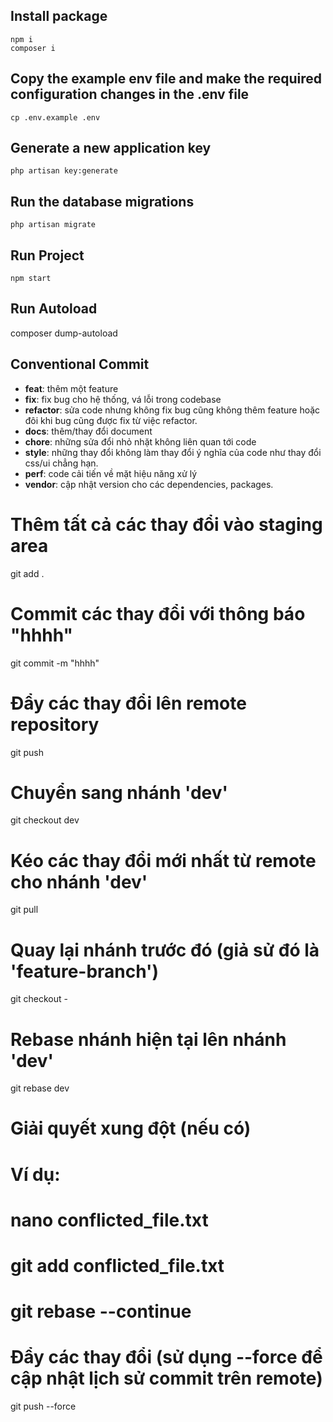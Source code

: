 ## Install package

    npm i
    composer i

## Copy the example env file and make the required configuration changes in the .env file

    cp .env.example .env

## Generate a new application key

    php artisan key:generate

## Run the database migrations

    php artisan migrate

## Run Project

    npm start

## Run Autoload

composer dump-autoload

## Conventional Commit

-   **feat**: thêm một feature
-   **fix**: fix bug cho hệ thống, vá lỗi trong codebase
-   **refactor**: sửa code nhưng không fix bug cũng không thêm feature hoặc đôi khi bug cũng được fix từ việc refactor.
-   **docs**: thêm/thay đổi document
-   **chore**: những sửa đổi nhỏ nhặt không liên quan tới code
-   **style**: những thay đổi không làm thay đổi ý nghĩa của code như thay đổi css/ui chẳng hạn.
-   **perf**: code cải tiến về mặt hiệu năng xử lý
-   **vendor**: cập nhật version cho các dependencies, packages.


# Thêm tất cả các thay đổi vào staging area
git add .

# Commit các thay đổi với thông báo "hhhh"
git commit -m "hhhh"

# Đẩy các thay đổi lên remote repository
git push

# Chuyển sang nhánh 'dev'
git checkout dev

# Kéo các thay đổi mới nhất từ remote cho nhánh 'dev'
git pull

# Quay lại nhánh trước đó (giả sử đó là 'feature-branch')
git checkout -

# Rebase nhánh hiện tại lên nhánh 'dev'
git rebase dev

# Giải quyết xung đột (nếu có)
# Ví dụ:
# nano conflicted_file.txt
# git add conflicted_file.txt
# git rebase --continue

# Đẩy các thay đổi (sử dụng --force để cập nhật lịch sử commit trên remote)
git push --force
